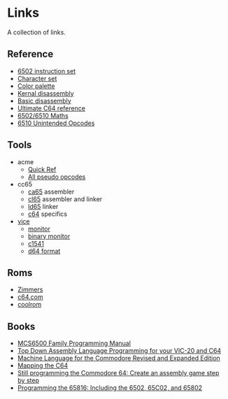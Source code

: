 
# Links

A collection of links.

## Reference

- [6502 instruction set](https://www.masswerk.at/6502/6502_instruction_set.html)
- [Character set](https://www.aivosto.com/articles/petscii.pdf)
- [Color palette](https://www.c64-wiki.com/wiki/Color)
- [Kernal disassembly](https://github.com/mist64/c64ref/blob/master/c64disasm/c64disasm_cbm.txt)
- [Basic disassembly](https://github.com/mist64/c64ref/blob/master/c64disasm/c64disasm_ms.txt)
- [Ultimate C64 reference](https://www.pagetable.com/c64ref/c64disasm/)
- [6502/6510 Maths](https://codebase64.org/doku.php?id=base:6502_6510_maths)
- [6510 Unintended Opcodes](https://csdb.dk/release/?id=198357)


## Tools

- acme
  - [Quick Ref](https://sourceforge.net/p/acme-crossass/code-0/6/tree/trunk/docs/QuickRef.txt)
  - [All pseudo opcodes](https://sourceforge.net/p/acme-crossass/code-0/6/tree/trunk/docs/AllPOs.txt)
- cc65
  - [ca65](https://cc65.github.io/doc/ca65.html) assembler
  - [cl65](https://cc65.github.io/doc/cl65.html) assembler and linker
  - [ld65](https://cc65.github.io/doc/ld65.html) linker
  - [c64](https://cc65.github.io/doc/c64.html) specifics
- [vice](https://vice-emu.sourceforge.io/)
  - [monitor](https://vice-emu.sourceforge.io/vice_12.html#SEC270)
  - [binary monitor](https://vice-emu.sourceforge.io/vice_13.html#SEC281)
  - [c1541](https://vice-emu.sourceforge.io/vice_14.html#SEC317)
  - [d64 format](https://vice-emu.sourceforge.io/vice_17.html#SEC345)


## Roms

- [Zimmers](http://www.zimmers.net/anonftp/pub/cbm/firmware/misc/c64carts/index.html)
- [c64.com](https://www.c64.com/)
- [coolrom](https://coolrom.com.au/roms/c64/)


## Books

- [MCS6500 Family Programming Manual](http://archive.6502.org/books/mcs6500_family_programming_manual.pdf)
- [Top Down Assembly Language Programming for your VIC-20 and C64](https://archive.org/details/Top_Down_Assembly_Language_Programming_for_your_VIC-20_and_C64)
- [Machine Language for the Commodore Revised and Expanded Edition](https://archive.org/details/Machine_Language_for_the_Commodore_Revised_and_Expanded_Edition)
- [Mapping the C64](https://archive.org/details/Compute_s_Mapping_the_Commodore_64/)
- [Still programming the Commodore 64: Create an assembly game step by step](https://www.amazon.it/dp/B08L8FRZP7)
- [Programming the 65816: Including the 6502, 65C02, and 65802](https://www.amazon.it/dp/B01855HL7Q)
